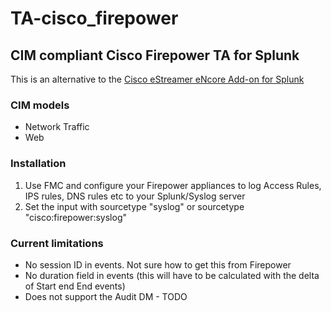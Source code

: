 # TA-cisco_firepower


## CIM compliant Cisco Firepower TA for Splunk

This is an alternative to the [Cisco eStreamer eNcore Add-on for Splunk](https://splunkbase.splunk.com/app/3662/)

### CIM models
* Network Traffic
* Web

### Installation
1. Use FMC and configure your Firepower appliances to log Access Rules, IPS rules, DNS rules etc to your Splunk/Syslog server
2. Set the input with sourcetype "syslog" or sourcetype "cisco:firepower:syslog"

### Current limitations
* No session ID in events. Not sure how to get this from Firepower
* No duration field in events (this will have to be calculated with the delta of Start end End events)
* Does not support the Audit DM - TODO
